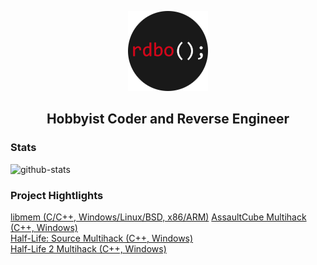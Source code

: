<p align="center">
  <a href="https://rdbo.github.io"><img src="https://github.com/rdbo/rdbo/blob/master/rdbo.png"/></a>
</p>

<h2 align="center">Hobbyist Coder and Reverse Engineer</h2>  
  
### Stats

![github-stats](https://github-readme-stats.vercel.app/api?username=rdbo&theme=tokyonight)

### Project Hightlights

<a href="https://github.com/rdbo/libmem">libmem (C/C++, Windows/Linux/BSD, x86/ARM)</a>
<a href="https://github.com/rdbo/AssaultCube-Multihack">AssaultCube Multihack (C++, Windows)</a>  
<a href="https://github.com/rdbo/Half-Life-Source-Multihack">Half-Life: Source Multihack (C++, Windows)</a>  
<a href="https://github.com/rdbo/Half-Life-2-Multihack">Half-Life 2 Multihack (C++, Windows)</a>  
